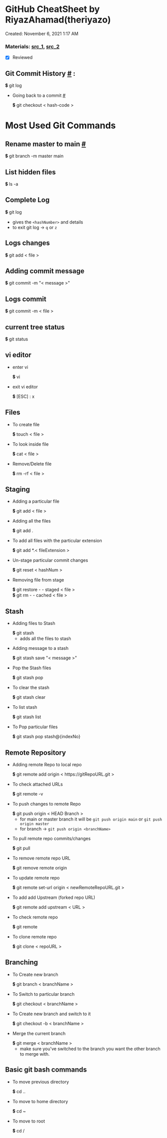 # GitHub CheatSheet by RiyazAhamad(theriyazo)

Created: November 6, 2021 1:17 AM
### Materials: [src_1](https://git-scm.com/docs/git), [src_2](https://developer.mozilla.org/en-US/docs/Web/JavaScript)
- [x] Reviewed

## Git Commit History [#](https://git-scm.com/docs/git#Documentation/git.txt-ahrefdocsgit-loggit-log1a) :

<aside>
💲  git log 

</aside>

- Going back to a commit [#](https://git-scm.com/docs/git#Documentation/git.txt-ahrefdocsgit-checkoutgit-checkout1a)
    
    <aside>
    💲  git checkout < hash-code > 
    
    </aside>
    

# Most Used Git Commands

## Rename master to main [#](https://www.git-tower.com/learn/git/faq/git-rename-master-to-main)

<aside>
💲  git branch -m master main 

</aside>

## List hidden files

<aside>
💲  ls -a 

</aside>

## Complete Log

<aside>
💲  git log 

</aside>

- gives the `<hashNumber>` and details
- to exit git log → `q` or `z`

## Logs changes

<aside>
💲  git add < file > 

</aside>

## Adding commit message

<aside>
💲  git commit -m "< message >" 

</aside>

## Logs commit

<aside>
💲  git commit -m < file > 

</aside>

## current tree status

<aside>
💲  git status 

</aside>

## vi editor

- enter vi
    
    <aside>
    💲  vi 
    
    </aside>
    
- exit vi editor
    
    <aside>
    💲 [ESC] : x
    
    </aside>
    

## Files

- To create file
    
    <aside>
    💲  touch < file > 
    
    </aside>
    
- To look inside file
    
    <aside>
    💲  cat < file > 
    
    </aside>
    
- Remove/Delete file
    
    <aside>
    💲  rm -rf < file > 
    
    </aside>
    

## Staging

- Adding a particular file
    
    <aside>
    💲  git add < file > 
    
    </aside>
    
- Adding all the files
    
    <aside>
    💲  git add . 
    
    </aside>
    
- To add all files with the particular extension
    
    <aside>
    💲  git add *.< fileExtension >
    
    </aside>
    
- Un-stage particular commit changes
    
    <aside>
    💲  git reset < hashNum > 
    
    </aside>
    
- Removing file from stage
    
    <aside>
    💲  git restore - - staged < file > 
    
    </aside>
    
    <aside>
    💲  git rm - - cached < file > 
    
    </aside>
    

## Stash

- Adding files to  Stash
    
    <aside>
    💲  git stash 
    
    </aside>
    
    - adds all the files to stash
- Adding message to a stash
    
    <aside>
    💲  git stash save "< message >" 
    
    </aside>
    
- Pop the Stash files
    
    <aside>
    💲  git stash pop 
    
    </aside>
    
- To clear the stash
    
    <aside>
    💲  git stash clear 
    
    </aside>
    
- To list stash
    
    <aside>
    💲  git stash list 
    
    </aside>
    
- To Pop particular files
    
    <aside>
    💲  git stash pop stash@{indexNo} 
    
    </aside>
    

## Remote Repository

- Adding remote Repo to local repo
    
    <aside>
    💲  git remote add origin < https://gitRepoURL.git > 
    
    </aside>
    
- To check attached URLs
    
    <aside>
    💲  git remote -v 
    
    </aside>
    
- To push changes to remote Repo
    
    <aside>
    💲  git push origin < HEAD Branch > 
    
    </aside>
    
    - for main or master branch it will be `git push origin main` or `git push origin master`
    - for branch → `git push origin <branchName>`
- To pull remote repo commits/changes
    
    <aside>
    💲  git pull 
    
    </aside>
    
- To remove remote repo URL
    
    <aside>
    💲  git remove remote origin 
    
    </aside>
    
- To update remote repo
    
    <aside>
    💲  git remote set-url origin < newRemoteRepoURL.git > 
    
    </aside>
    
- To add add Upstream (forked repo URL)
    
    <aside>
    💲  git remote add upstream < URL > 
    
    </aside>
    
- To check remote repo
    
    <aside>
    💲  git remote 
    
    </aside>
    
- To clone remote repo
    
    <aside>
    💲  git clone < repoURL > 
    
    </aside>
    

## Branching

- To Create new branch
    
    <aside>
    💲  git branch < branchName > 
    
    </aside>
    
- To Switch to particular branch
    
    <aside>
    💲  git checkout < branchName > 
    
    </aside>
    
- To Create new branch and switch to it
    
    <aside>
    💲  git checkout -b < branchName > 
    
    </aside>
    
- Merge the current branch
    
    <aside>
    💲  git merge < branchName > 
    
    </aside>
    
    - make sure you've switched to the branch you want the other branch to merge with.

## Basic git bash commands

- To move previous directory
    
    <aside>
    💲  cd .. 
    
    </aside>
    
- To move to home directory
    
    <aside>
    💲  cd ~ 
    
    </aside>
    
- To move to root
    
    <aside>
    💲  cd / 
    
    </aside>
